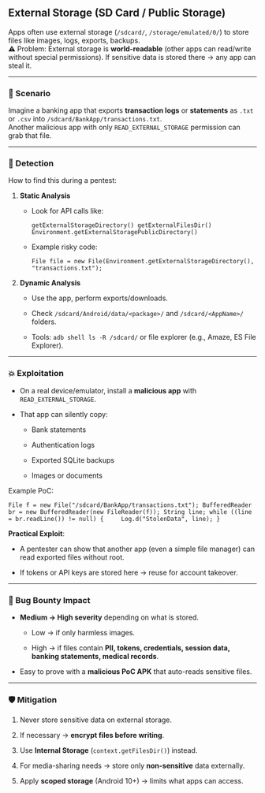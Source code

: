 ## External Storage (SD Card / Public Storage)

Apps often use external storage (`/sdcard/`, `/storage/emulated/0/`) to store files like images, logs, exports, backups.  
⚠️ Problem: External storage is **world-readable** (other apps can read/write without special permissions). If sensitive data is stored there → any app can steal it.

---

### 📌 Scenario

Imagine a banking app that exports **transaction logs** or **statements** as `.txt` or `.csv` into `/sdcard/BankApp/transactions.txt`.  
Another malicious app with only `READ_EXTERNAL_STORAGE` permission can grab that file.

---

### 🔎 Detection

How to find this during a pentest:

1. **Static Analysis**
    
    - Look for API calls like:
        
        `getExternalStorageDirectory() getExternalFilesDir() Environment.getExternalStoragePublicDirectory()`
        
    - Example risky code:
        
        `File file = new File(Environment.getExternalStorageDirectory(), "transactions.txt");`
        
2. **Dynamic Analysis**
    
    - Use the app, perform exports/downloads.
        
    - Check `/sdcard/Android/data/<package>/` and `/sdcard/<AppName>/` folders.
        
    - Tools: `adb shell ls -R /sdcard/` or file explorer (e.g., Amaze, ES File Explorer).
        

---

### 💥 Exploitation

- On a real device/emulator, install a **malicious app** with `READ_EXTERNAL_STORAGE`.
    
- That app can silently copy:
    
    - Bank statements
        
    - Authentication logs
        
    - Exported SQLite backups
        
    - Images or documents
        

Example PoC:

`File f = new File("/sdcard/BankApp/transactions.txt"); BufferedReader br = new BufferedReader(new FileReader(f)); String line; while ((line = br.readLine()) != null) {     Log.d("StolenData", line); }`

**Practical Exploit**:

- A pentester can show that another app (even a simple file manager) can read exported files without root.
    
- If tokens or API keys are stored here → reuse for account takeover.
    

---

### 🎯 Bug Bounty Impact

- **Medium → High severity** depending on what is stored.
    
    - Low → if only harmless images.
        
    - High → if files contain **PII, tokens, credentials, session data, banking statements, medical records**.
        
- Easy to prove with a **malicious PoC APK** that auto-reads sensitive files.
    

---

### 🛡️ Mitigation

1. Never store sensitive data on external storage.
    
2. If necessary → **encrypt files before writing**.
    
3. Use **Internal Storage** (`context.getFilesDir()`) instead.
    
4. For media-sharing needs → store only **non-sensitive** data externally.
    
5. Apply **scoped storage** (Android 10+) → limits what apps can access.